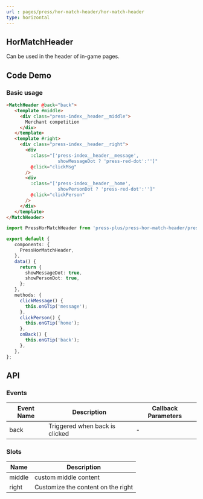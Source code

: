 ```yaml
---
url : pages/press/hor-match-header/hor-match-header
type: horizontal
---
```


## HorMatchHeader

Can be used in the header of in-game pages.

## Code Demo

### Basic usage

```html
<MatchHeader @back="back">
   <template #middle>
     <div class="press-index__header__middle">
       Merchant competition
     </div>
   </template>
   <template #right>
     <div class="press-index__header__right">
       <div
         :class="['press-index__header__message',
                   showMessageDot ? 'press-red-dot':'']"
         @click="clickMsg"
       />
       <div
         :class="['press-index__header__home',
                   showPersonDot ? 'press-red-dot':'']"
         @click="clickPerson"
       />
     </div>
   </template>
</MatchHeader>
```

```ts
import PressHorMatchHeader from 'press-plus/press-hor-match-header/press-hor-match-header.vue';

export default {
   components: {
     PressHorMatchHeader,
   },
   data() {
     return {
       showMessageDot: true,
       showPersonDot: true,
     };
   },
   methods: {
     clickMessage() {
       this.onGTip('message');
     },
     clickPerson() {
       this.onGTip('home');
     },
     onBack() {
       this.onGTip('back');
     },
   },
};
```

## API

### Events

| Event Name | Description                    | Callback Parameters |
| ---------- | ------------------------------ | ------------------- |
| back       | Triggered when back is clicked | -                   |

### Slots

| Name   | Description                        |
| ------ | ---------------------------------- |
| middle | custom middle content              |
| right  | Customize the content on the right |
